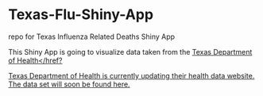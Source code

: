 # Texas-Flu-Shiny-App
repo for Texas Influenza Related Deaths Shiny App

This Shiny App is going to visualize data taken from the <a href="http://soupfin.tdh.state.tx.us/death10.htm"> Texas Department of Health</href?


Texas Department of Health is currently updating their health data website.  The data set will soon be found <a href="http://healthdata.dshs.texas.gov/Home">here.</href>
